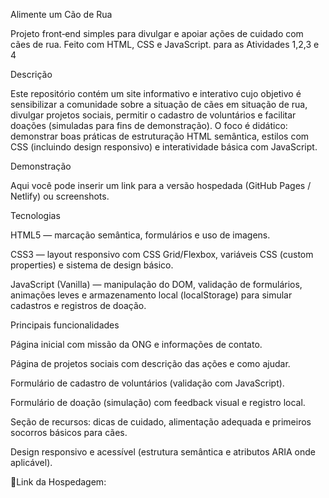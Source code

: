 Alimente um Cão de Rua 

Projeto front‑end simples para divulgar e apoiar ações de cuidado com cães de rua. Feito com HTML, CSS e JavaScript. para as Atividades 1,2,3 e 4 

Descrição

Este repositório contém um site informativo e interativo cujo objetivo é sensibilizar a comunidade sobre a situação de cães em situação de rua, divulgar projetos sociais, permitir o cadastro de voluntários e facilitar doações (simuladas para fins de demonstração). O foco é didático: demonstrar boas práticas de estruturação HTML semântica, estilos com CSS (incluindo design responsivo) e interatividade básica com JavaScript.

Demonstração

Aqui você pode inserir um link para a versão hospedada (GitHub Pages / Netlify) ou screenshots.

Tecnologias

HTML5 — marcação semântica, formulários e uso de imagens.

CSS3 — layout responsivo com CSS Grid/Flexbox, variáveis CSS (custom properties) e sistema de design básico.

JavaScript (Vanilla) — manipulação do DOM, validação de formulários, animações leves e armazenamento local (localStorage) para simular cadastros e registros de doação.

Principais funcionalidades

Página inicial com missão da ONG e informações de contato.

Página de projetos sociais com descrição das ações e como ajudar.

Formulário de cadastro de voluntários (validação com JavaScript).

Formulário de doação (simulação) com feedback visual e registro local.

Seção de recursos: dicas de cuidado, alimentação adequada e primeiros socorros básicos para cães.

Design responsivo e acessível (estrutura semântica e atributos ARIA onde aplicável).

🔗Link da Hospedagem: 
